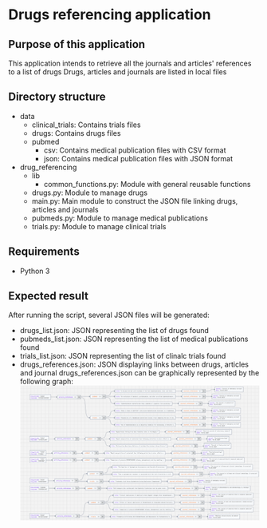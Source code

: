# Drugs referencing application

## Purpose of this application

This application intends to retrieve all the journals and articles' references to a list of drugs
Drugs, articles and journals are listed in local files

## Directory structure

* data
  * clinical_trials: Contains trials files
  * drugs: Contains drugs files
  * pubmed
    * csv: Contains medical publication files with CSV format
    * json: Contains medical publication files with JSON format
* drug_referencing
  * lib
    * common_functions.py: Module with general reusable functions
  * drugs.py: Module to manage drugs
  * main.py: Main module to construct the JSON file linking drugs, articles and journals
  * pubmeds.py: Module to manage medical publications
  * trials.py: Module to manage clinical trials

## Requirements

* Python 3

## Expected result

After running the script, several JSON files will be generated:

* drugs_list.json: JSON representing the list of drugs found
* pubmeds_list.json: JSON representing the list of medical publications found
* trials_list.json: JSON representing the list of clinalc trials found
* drugs_references.json: JSON displaying links between drugs, articles and journal
  drugs_references.json can be graphically represented by the following graph:
![Drugs referencing](./drugs_referencing.png)
